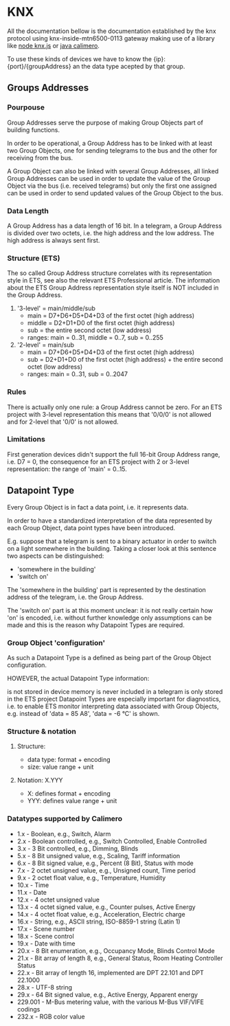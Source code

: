 # KNX

All the documentation bellow is the documentation established by the knx protocol using knx-inside-mtn6500-0113 gateway making use of a library like [node knx.js](https://www.npmjs.com/package/knx) or [java calimero](https://mvnrepository.com/artifact/com.github.calimero/calimero-core/2.4-rc2).

To use these kinds of devices we have to know the {ip}:{port}/{groupAddress} an the data type acepted by that group.

## Groups Addresses

### Pourpouse

Group Addresses serve the purpose of making Group Objects part of building functions.

In order to be operational, a Group Address has to be linked with at least two Group Objects, one for sending telegrams to the bus and the other for receiving from the bus.

A Group Object can also be linked with several Group Addresses, all linked Group Addresses can be used in order to update the value of the Group Object via the bus (i.e. received telegrams) but only the first one assigned can be used in order to send updated values of the Group Object to the bus.

### Data Length

A Group Address has a data length of 16 bit. In a telegram, a Group Address is divided over two octets, i.e. the high address and the low address. The high address is always sent first.

### Structure (ETS)

The so called Group Address structure correlates with its representation style in ETS, see also the relevant ETS Professional article. The information about the ETS Group Address representation style itself is NOT included in the Group Address.

1. '3-level' = main/middle/sub
   * main = D7+D6+D5+D4+D3 of the first octet (high address)
   * middle = D2+D1+D0 of the first octet (high address)
   * sub = the entire second octet (low address)
   * ranges: main = 0..31, middle = 0..7, sub = 0..255
2. '2-level' = main/sub
   * main = D7+D6+D5+D4+D3 of the first octet (high address)
   * sub = D2+D1+D0 of the first octet (high address) + the entire second octet (low address)
   * ranges: main = 0..31, sub = 0..2047

### Rules

There is actually only one rule: a Group Address cannot be zero. For an ETS project with 3-level representation this means that '0/0/0' is not allowed and for 2-level that '0/0' is not allowed.

### Limitations

First generation devices didn't support the full 16-bit Group Address range, i.e. D7 = 0, the consequence for an ETS project with 2 or 3-level representation: the range of 'main' = 0..15.

## Datapoint Type

Every Group Object is in fact a data point, i.e. it represents data.

In order to have a standardized interpretation of the data represented by each Group Object, data point types have been introduced.

E.g. suppose that a telegram is sent to a binary actuator in order to switch on a light somewhere in the building. Taking a closer look at this sentence two aspects can be distinguished:

* 'somewhere in the building'
* 'switch on'

The 'somewhere in the building' part is represented by the destination address of the telegram, i.e. the Group Address.

The 'switch on' part is at this moment unclear: it is not really certain how 'on' is encoded, i.e. without further knowledge only assumptions can be made and this is the reason why Datapoint Types are required.

### Group Object 'configuration'

As such a Datapoint Type is a defined as being part of the Group Object configuration.

HOWEVER, the actual Datapoint Type information:

is not stored in device memory
is never included in a telegram
is only stored in the ETS project
Datapoint Types are especially important for diagnostics, i.e. to enable ETS monitor interpreting data associated with Group Objects, e.g. instead of 'data = 85 A8', 'data = -6 °C' is shown.

### Structure & notation

1. Structure:

    * data type: format + encoding
    * size: value range + unit

2. Notation: X.YYY

    * X: defines format + encoding
    * YYY: defines value range + unit

### Datatypes supported by Calimero

* 1.x - Boolean, e.g., Switch, Alarm
* 2.x - Boolean controlled, e.g., Switch Controlled, Enable Controlled
* 3.x - 3 Bit controlled, e.g., Dimming, Blinds
* 5.x - 8 Bit unsigned value, e.g., Scaling, Tariff information
* 6.x - 8 Bit signed value, e.g., Percent (8 Bit), Status with mode
* 7.x - 2 octet unsigned value, e.g., Unsigned count, Time period
* 9.x - 2 octet float value, e.g., Temperature, Humidity
* 10.x - Time
* 11.x - Date
* 12.x - 4 octet unsigned value
* 13.x - 4 octet signed value, e.g., Counter pulses, Active Energy
* 14.x - 4 octet float value, e.g., Acceleration, Electric charge
* 16.x - String, e.g., ASCII string, ISO-8859-1 string (Latin 1)
* 17.x - Scene number
* 18.x - Scene control
* 19.x - Date with time
* 20.x - 8 Bit enumeration, e.g., Occupancy Mode, Blinds Control Mode
* 21.x - Bit array of length 8, e.g., General Status, Room Heating Controller Status
* 22.x - Bit array of length 16, implemented are DPT 22.101 and DPT 22.1000
* 28.x - UTF-8 string
* 29.x - 64 Bit signed value, e.g., Active Energy, Apparent energy
* 229.001 - M-Bus metering value, with the various M-Bus VIF/VIFE codings
* 232.x - RGB color value